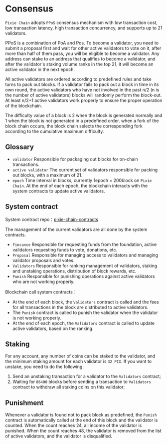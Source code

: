 # Consensus
`Pixie Chain` adopts `PPoS` consensus mechanism with low transaction cost, low transaction latency, high transaction concurrency, and supports up to 21 validators.

PPoS is a combination of PoA and Pos. To become a validator, you need to submit a proposal first and wait for other active validators to vote on it, after more than half of them pass, you will be eligible to become a validator. Any address can stake to an address that qualifies to become a validator, and after the validator's staking volume ranks in the top 21, it will become an active validator in the next epoch.


All active validators are ordered according to predefined rules and take turns to pack out blocks. If a validator fails to pack out a block in time in its own round, the active validators who have not involved  in the past n/2 (n is the number of active validators) blocks will randomly perform the block-out. At least n/2+1 active validators work properly to ensure the proper operation of the blockchain.


The difficulty value of a block is 2 when the block is generated normally and 1 when the block is not generated in a predefined order. when a fork of the block chain occurs, the block chain selects the corresponding fork according to the cumulative maximum difficulty.

## Glossary 
- `validator` Responsible for packaging out blocks for on-chain transactions.
- `active validator` The current set of validators responsible for packing out blocks, with a maximum of 21.
- `epoch` Time interval in blocks, currently 1epoch = 200block on `Pixie Chain`. At the end of each epoch, the blockchain interacts with the system contracts to update active validators.

## System contract

System contract repo：[pixie-chain-contracts](https://github.com/pixiechan/pixie-chain-contracts)

The management of the current validators are all done by the system contracts.
- `Fincance` Responsible for requesting funds from the foundation, active validators requesting funds to vote, donations, etc.
- `Proposal`  Responsible for managing access to validators and managing validator proposals and votes.
- `Validators` Responsible for ranking management of validators, staking and unstaking operations, distribution of block rewards, etc.
- `Punish` Responsible for punishing operations against active validators who are not working properly.

Blockchain call system contracts：
- At the end of each block, the `Validators` contract is called and the fees for all transactions in the block are distributed to active validators.
- The `Punish` contract is called to punish the validator  when the validator is  not  working properly.
- At the end of each epoch, the `Validators` contract is called to update active validators, based on the ranking.

## Staking
For any account, any number of coins can be staked to the validator, and the minimum staking amount for each validator is `32 PIX`.
If you want to unstake, you need to do the following:
1. Send an unstaking transaction for a validator to the `Validators` contract;
2. Waiting for `86400` blocks before sending a transaction to `Validators` contract to withdraw all staking coins on this validator;

## Punishment
Whenever a validator is found not to pack block as predefined, the `Punish` contract is automatically called at the end of this block and the validator is counted. When the count reaches 24, all income of the validator is punished. When the count reaches 48, the validator is removed from the list of active validators, and the validator is disqualified.
